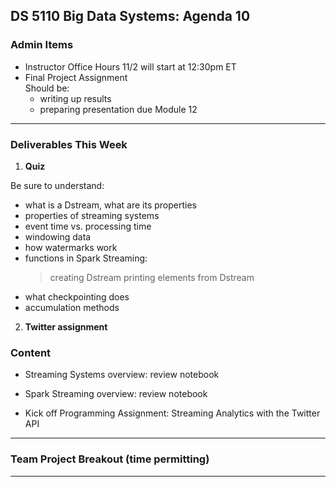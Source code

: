 ## DS 5110 Big Data Systems: Agenda 10

### Admin Items

- Instructor Office Hours 11/2 will start at 12:30pm ET
- Final Project Assignment  
  Should be:  
  - writing up results
  - preparing presentation due Module 12

---

### Deliverables This Week

1) **Quiz**  

  Be sure to understand:
  - what is a Dstream, what are its properties
  - properties of streaming systems
  - event time vs. processing time
  - windowing data
  - how watermarks work
  - functions in Spark Streaming:
    > creating Dstream
    > printing elements from Dstream
  - what checkpointing does
  - accumulation methods

2) **Twitter assignment**


### Content
 
- Streaming Systems overview: review notebook

- Spark Streaming overview: review notebook

- Kick off Programming Assignment: Streaming Analytics with the Twitter API

--- 

### Team Project Breakout (time permitting)

---


